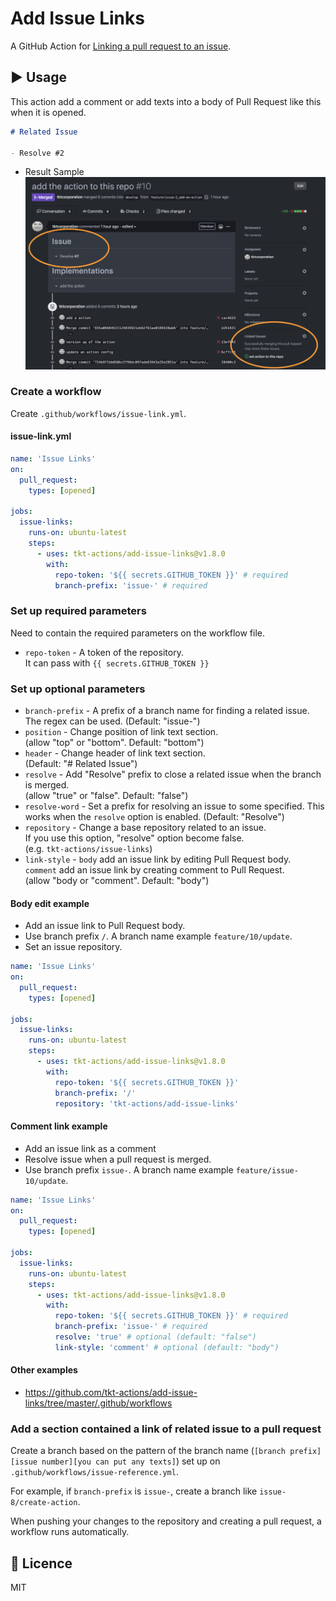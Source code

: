 # Add Issue Links

A GitHub Action for [Linking a pull request to an issue](https://help.github.com/en/enterprise/2.17/user/github/managing-your-work-on-github/linking-a-pull-request-to-an-issue).

## :arrow_forward: Usage

This action add a comment or add texts into a body of Pull Request like this when it is opened.

```md
# Related Issue

- Resolve #2
```

- Result Sample
  ![Linking a pull request to an issue](readmeImages/pull-request.png)

### Create a workflow

Create `.github/workflows/issue-link.yml`.

#### issue-link.yml

```yml
name: 'Issue Links'
on:
  pull_request:
    types: [opened]

jobs:
  issue-links:
    runs-on: ubuntu-latest
    steps:
      - uses: tkt-actions/add-issue-links@v1.8.0
        with:
          repo-token: '${{ secrets.GITHUB_TOKEN }}' # required
          branch-prefix: 'issue-' # required
```

### Set up required parameters

Need to contain the required parameters on the workflow file.

- `repo-token` - A token of the repository.  
  It can pass with `{{ secrets.GITHUB_TOKEN }}`

### Set up optional parameters

- `branch-prefix` - A prefix of a branch name for finding a related issue. The regex can be used.
  (Default: "issue-")
- `position` - Change position of link text section.  
  (allow "top" or "bottom". Default: "bottom")
- `header` - Change header of link text section.  
  (Default: "# Related Issue")
- `resolve` - Add "Resolve" prefix to close a related issue when the branch is merged.  
  (allow "true" or "false". Default: "false")
- `resolve-word` - Set a prefix for resolving an issue to some specified.
  This works when the `resolve` option is enabled.
  (Default: "Resolve")
- `repository` - Change a base repository related to an issue.  
  If you use this option, "resolve" option become false.  
  (e.g. `tkt-actions/issue-links`)
- `link-style` - `body` add an issue link by editing Pull Request body.  
  `comment` add an issue link by creating comment to Pull Request.  
  (allow "body or "comment". Default: "body")

#### Body edit example

- Add an issue link to Pull Request body.
- Use branch prefix `/`. A branch name example `feature/10/update`.
- Set an issue repository.

```yml
name: 'Issue Links'
on:
  pull_request:
    types: [opened]

jobs:
  issue-links:
    runs-on: ubuntu-latest
    steps:
      - uses: tkt-actions/add-issue-links@v1.8.0
        with:
          repo-token: '${{ secrets.GITHUB_TOKEN }}'
          branch-prefix: '/'
          repository: 'tkt-actions/add-issue-links'
```

#### Comment link example

- Add an issue link as a comment
- Resolve issue when a pull request is merged.
- Use branch prefix `issue-`. A branch name example `feature/issue-10/update`.

```yml
name: 'Issue Links'
on:
  pull_request:
    types: [opened]

jobs:
  issue-links:
    runs-on: ubuntu-latest
    steps:
      - uses: tkt-actions/add-issue-links@v1.8.0
        with:
          repo-token: '${{ secrets.GITHUB_TOKEN }}' # required
          branch-prefix: 'issue-' # required
          resolve: 'true' # optional (default: "false")
          link-style: 'comment' # optional (default: "body")
```

#### Other examples

- https://github.com/tkt-actions/add-issue-links/tree/master/.github/workflows

### Add a section contained a link of related issue to a pull request

Create a branch based on the pattern of the branch name (`[branch prefix][issue number][you can put any texts]`) set up on `.github/workflows/issue-reference.yml`.

For example, if `branch-prefix` is `issue-`, create a branch like `issue-8/create-action`.

When pushing your changes to the repository and creating a pull request, a workflow runs automatically.

## :memo: Licence

MIT
